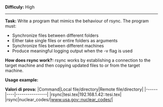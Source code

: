 
**Difficuly:** High

---

**Task:** Write a program that mimics the behaviour of rsync. The program must:
- Synchronize files between different folders
- Either take single files or entire folders as arguments
- Synchronize files between different machines
- Produce meaningful logging output when the -v flag is used

**How does rsync work?:** rsync works by establishing a connection to the target machine and then copying updated files to or from the target machine.

**Usage example:**

**Valori di prova:**
|Command|Local file/directory|Remote file/directory|
|------|----|----------------|
|rsync|tesi.tex|192.168.1.42::tesi.tex|
|rsync|nuclear_codes/|www.usa.gov::nuclear_codes/|
